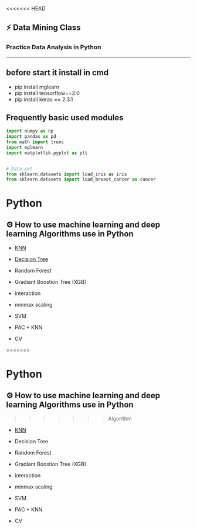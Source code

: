 <<<<<<< HEAD
## :zap: Data Mining Class
### Practice Data Analysis in Python





-----------------------------------
## before start it install in cmd 

* pip install mglearn
* pip install tensorflow==2.0
* pip install keras == 2.3.1




## Frequently basic used modules

```python
import numpy as np
import pandas as pd
from math import trunc
import mglearn
import matplotlib.pyplot as plt


# Data set
from sklearn.datasets import load_iris as iris
from sklearn.datasets import load_breast_cancer as cancer
```

# Python
## :gear: How to use machine learning and deep learning Algorithms use in Python


+ [KNN](https://github.com/stella9605/Python/blob/Algorithm/KNN.py)

+ [Decision Tree](https://github.com/stella9605/Python/blob/Algorithm/Decision%20Tree.py)

+ Random Forest

+ Gradiant Boostion Tree (XGB) 

+ interaction

+ minmax scaling 

+ SVM

+ PAC + KNN 

+ CV


=======
# Python
## :gear: How to use machine learning and deep learning Algorithms use in Python
>>>>>>> Algorithm


+ [KNN](https://github.com/stella9605/Python/blob/Algorithm/KNN.py)

+ Decision Tree

+ Random Forest

+ Gradiant Boostion Tree (XGB) 

+ interaction

+ minmax scaling 

+ SVM

+ PAC + KNN 

+ CV

